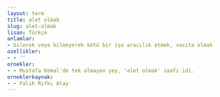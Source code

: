 ```yaml
---
layout: term
title: alet olmak
slug: alet-olmak
lisan: Türkçe
anlamlar:
- bilerek veya bilmeyerek kötü bir işe aracılık etmek, vasıta olmak
ozellikler:
- - ''
ornekler:
- - Mustafa Kemal'de tek olmayan şey, 'alet olmak' zaafı idi.
orneklerkaynak:
- - Falih Rıfkı Atay
---
```

